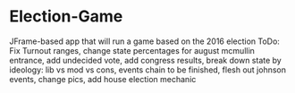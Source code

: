 # Election-Game
JFrame-based app that will run a game based on the 2016 election ToDo: Fix Turnout ranges, change state percentages for august mcmullin entrance, add undecided vote, add congress results, break down state by ideology: lib vs mod vs cons, events chain to be finished, flesh out johnson events, change pics, add house election mechanic
